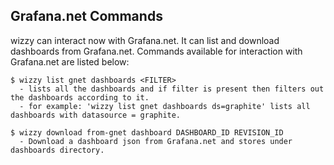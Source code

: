 ## Grafana.net Commands

wizzy can interact now with Grafana.net. It can list and download dashboards from Grafana.net. Commands available for interaction with Grafana.net are listed below:
```
$ wizzy list gnet dashboards <FILTER>
  - lists all the dashboards and if filter is present then filters out the dashboards according to it.
  - for example: 'wizzy list gnet dashboards ds=graphite' lists all dashboards with datasource = graphite.
  
$ wizzy download from-gnet dashboard DASHBOARD_ID REVISION_ID
  - Download a dashboard json from Grafana.net and stores under dashboards directory.
```
